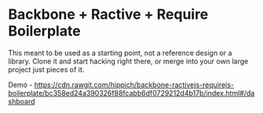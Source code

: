 Backbone + Ractive + Require Boilerplate
========================================

This meant to be used as a starting point, not a reference design or a library. Clone it and start hacking right there, or
merge into your own large project just pieces of it.

Demo - https://cdn.rawgit.com/hippich/backbone-ractivejs-requirejs-boilerplate/bc358ed24a390326f88fcabb6df0729212d4b17b/index.html#/dashboard
